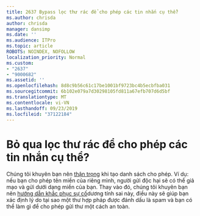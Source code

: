```yaml
---
title: 2637 Bypass lọc thư rác để cho phép các tin nhắn cụ thể?
ms.author: chrisda
author: chrisda
manager: dansimp
ms.date: ''
ms.audience: ITPro
ms.topic: article
ROBOTS: NOINDEX, NOFOLLOW
localization_priority: Normal
ms.custom:
- "2637"
- "9000682"
ms.assetid: ''
ms.openlocfilehash: 8d8c9b56c61c17be1001bf9723bc4b5ecbfba031
ms.sourcegitcommit: 6b102e079a7d30298105fd811a67efb707d6d5bf
ms.translationtype: MT
ms.contentlocale: vi-VN
ms.lasthandoff: 09/23/2019
ms.locfileid: "37122184"
---
```

# <a name="bypass-spam-filtering-to-allow-specific-messages"></a>Bỏ qua lọc thư rác để cho phép các tin nhắn cụ thể?

Chúng tôi khuyên bạn nên [thận trọng](https://docs.microsoft.com/exchange/troubleshoot/antispam/cautions-against-bypassing-spam-filters) khi tạo danh sách cho phép. Ví dụ: nếu bạn cho phép tên miền của riêng mình, người gửi độc hại sẽ có thể giả mạo và gửi dưới dạng miền của bạn.  Thay vào đó, chúng tôi khuyên bạn nên [hướng dẫn khắc phục sự cố](https://docs.microsoft.com/office365/securitycompliance/prevent-email-from-being-marked-as-spam)dương tính sai này, điều này sẽ giúp bạn xác định lý do tại sao một thư hợp pháp được đánh dấu là spam và bạn có thể làm gì để cho phép gửi thư một cách an toàn.
